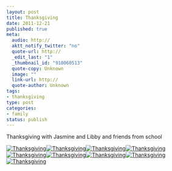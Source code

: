 ```yaml
--- 
layout: post
title: Thanksgiving
date: 2011-12-21
published: true
meta: 
  audio: http://
  aktt_notify_twitter: "no"
  quote-url: http://
  _edit_last: "1"
  _thumbnail_id: "910060513"
  quote-copy: Unknown
  image: ""
  link-url: http://
  quote-author: Unknown
tags: 
- thanksgiving
type: post
categories: 
- family
status: publish
---
```

Thanksgiving with Jasmine and Libby and friends from school

[![](http://media.eick.us/2011/12/thanksgiving-7-500x333.jpg "Thanksgiving")](http://media.eick.us/2011/12/thanksgiving-7.jpg)[![](http://media.eick.us/2011/12/thanksgiving-43-500x333.jpg "Thanksgiving")](http://media.eick.us/2011/12/thanksgiving-43.jpg)[![](http://media.eick.us/2011/12/thanksgiving-47-333x500.jpg "Thanksgiving")](http://media.eick.us/2011/12/thanksgiving-47.jpg)[![](http://media.eick.us/2011/12/thanksgiving-51-333x500.jpg "Thanksgiving")](http://media.eick.us/2011/12/thanksgiving-51.jpg)[![](http://media.eick.us/2011/12/thanksgiving-66-500x333.jpg "Thanksgiving")](http://media.eick.us/2011/12/thanksgiving-66.jpg)[![](http://media.eick.us/2011/12/thanksgiving-76-500x333.jpg "Thanksgiving")](http://media.eick.us/2011/12/thanksgiving-76.jpg)[![](http://media.eick.us/2011/12/thanksgiving-83-500x333.jpg "Thanksgiving")](http://media.eick.us/2011/12/thanksgiving-83.jpg)[![](http://media.eick.us/2011/12/thanksgiving-95-333x500.jpg "Thanksgiving")](http://media.eick.us/2011/12/thanksgiving-95.jpg)[![](http://media.eick.us/2011/12/thanksgiving-102-333x500.jpg "Thanksgiving")](http://media.eick.us/2011/12/thanksgiving-102.jpg)
